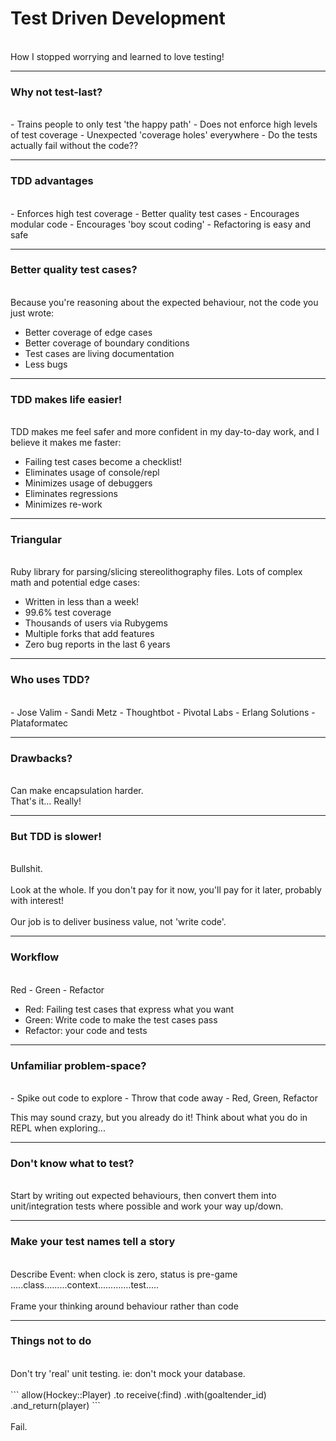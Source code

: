# Test Driven Development
<br>
<span class="aside">How I stopped worrying and learned to love testing!</span>

---

### Why not test-last?
<br>
- Trains people to only test 'the happy path'
- Does not enforce high levels of test coverage
- Unexpected 'coverage holes' everywhere
- Do the tests actually fail without the code??

---

### TDD advantages
<br>
- Enforces high test coverage
- Better quality test cases
- Encourages modular code
- Encourages 'boy scout coding'
- Refactoring is easy and safe

---

### Better quality test cases?
<br>
Because you're reasoning about the expected behaviour, not the code you just wrote:

- Better coverage of edge cases
- Better coverage of boundary conditions
- Test cases are living documentation
- Less bugs

---

### TDD makes life easier!
<br>
TDD makes me feel safer and more confident in my day-to-day work, and I believe it makes me faster:

- Failing test cases become a checklist!
- Eliminates usage of console/repl
- Minimizes usage of debuggers
- Eliminates regressions
- Minimizes re-work

---

### Triangular
<br>
Ruby library for parsing/slicing stereolithography files. Lots of complex math and potential edge cases:

- Written in less than a week!
- 99.6% test coverage
- Thousands of users via Rubygems
- Multiple forks that add features
- Zero bug reports in the last 6 years

---

### Who uses TDD?
<br>
- Jose Valim
- Sandi Metz
- Thoughtbot
- Pivotal Labs
- Erlang Solutions
- Plataformatec

---

### Drawbacks?
<br>
Can make encapsulation harder.
<br>
That's it... Really!

---

### But TDD is slower!
<br>
Bullshit.
<br>
<br>
Look at the whole. If you don't pay for it now, you'll pay for it later, probably with interest!
<br>
<br>
Our job is to deliver business value, not 'write code'.

---

### Workflow
<br>
Red  -  Green  -  Refactor

- Red: Failing test cases that express what you want
- Green: Write code to make the test cases pass
- Refactor: your code and tests

---

### Unfamiliar problem-space?
<br>
- Spike out code to explore
- Throw that code away
- Red, Green, Refactor

This may sound crazy, but you already do it! Think about what you do in REPL when exploring...

---

### Don't know what to test?
<br>
Start by writing out expected behaviours, then convert them into unit/integration tests where possible and work your way up/down.

---

### Make your test names tell a story
<br>
Describe Event: when clock is zero, status is pre-game
.....class.........context.............test.....
<br>
<br>
Frame your thinking around behaviour rather than code

---

### Things not to do
<br>
Don't try 'real' unit testing. ie: don't mock your database.
<br>
<br>
```
	allow(Hockey::Player)
    .to receive(:find)
    .with(goaltender_id)
    .and_return(player)
```
<br>
<br>
Fail.